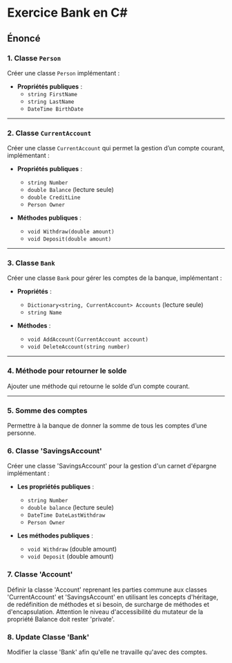 # Exercice Bank en C#

## Énoncé

### 1. Classe `Person`

Créer une classe `Person` implémentant :

- **Propriétés publiques** :
  - `string FirstName`
  - `string LastName`
  - `DateTime BirthDate`

---

### 2. Classe `CurrentAccount`

Créer une classe `CurrentAccount` qui permet la gestion d’un compte courant, implémentant :

- **Propriétés publiques** :
  - `string Number`
  - `double Balance` (lecture seule)
  - `double CreditLine`
  - `Person Owner`

- **Méthodes publiques** :
  - `void Withdraw(double amount)`
  - `void Deposit(double amount)`

---

### 3. Classe `Bank`

Créer une classe `Bank` pour gérer les comptes de la banque, implémentant :

- **Propriétés** :
  - `Dictionary<string, CurrentAccount> Accounts` (lecture seule)
  - `string Name`

- **Méthodes** :
  - `void AddAccount(CurrentAccount account)`
  - `void DeleteAccount(string number)`

---

### 4. Méthode pour retourner le solde

Ajouter une méthode qui retourne le solde d’un compte courant.

---

### 5. Somme des comptes

Permettre à la banque de donner la somme de tous les comptes d’une personne.

### 6. Classe 'SavingsAccount'

Créer une classe 'SavingsAccount' pour la gestion d'un carnet d'épargne implémentant :

- **Les propriétés publiques** :
  - `string Number`
  - `double balance` (lecture seule)
  - `DateTime DateLastWithdraw`
  - `Person Owner`

- **Les méthodes publiques** :
  - `void Withdraw` (double amount)
  - `void Deposit` (double amount)

### 7. Classe 'Account'

Définir la classe 'Account' reprenant les parties commune aux classes 'CurrentAccount' et 'SavingsAccount' en utilisant les concepts d'héritage, de redéfinition de méthodes et si besoin, de surcharge de méthodes et d'encapsulation.
Attention le niveau d'accessibilité du mutateur de la propriété Balance doit rester 'private'.

### 8. Update Classe 'Bank'

Modifier la classe 'Bank' afin qu'elle ne travaille qu'avec des comptes.
